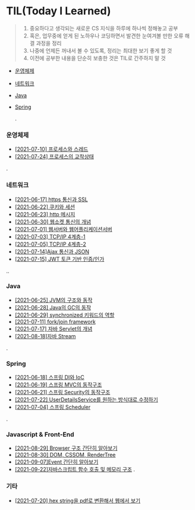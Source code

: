 # TIL(Today I Learned) 

> 1. 중요하다고 생각되는 새로운 CS 지식을 하루에 하나씩 정해놓고 공부
> 2. 혹은, 업무중에 얻게 된 노하우나 코딩하면서 발견한 눈여겨볼 만한 오류 해결 과정을 정리
> 3. 나중에 언제든 꺼내서 볼 수 있도록, 정리는 최대한 보기 좋게 할 것
> 4. 이전에 공부한 내용을 단순히 보충한 것은 TIL로 간주하지 말 것



- [운영체제](#운영체제)

- [네트워크](#네트워크)   

- [Java](#Java)

- [Spring](#Spring)

  .

### 운영체제

- [[2021-07-10] 프로세스와 스레드](https://github.com/junu0516/mytil/blob/main/Operating_System/프로세스와_스레드.md)
- [[2021-07-24] 프로세스의 교착상태](https://github.com/junu0516/mytil/blob/main/Operating_System/교착상태.md)

.

### 네트워크

- [[2021-06-17] https 통신과 SSL](https://github.com/junu0516/mytil/blob/main/Network/Https%20%ED%86%B5%EC%8B%A0.md)
- [[2021-06-22] 쿠키와 세션](https://github.com/junu0516/mytil/blob/main/Network/쿠키와_세션.md)
- [[2021-06-23] http 메시지](https://github.com/junu0516/mytil/blob/main/Network/Http메시지.md)
- [[2021-06-30] 웹소켓 통신의 개념](https://github.com/junu0516/mytil/blob/main/Network/웹소켓_통신.md)
- [[2021-07-01] 웹서버와 웹어플리케이션서버](https://github.com/junu0516/mytil/blob/main/Network/WS와WAS.md)
- [[2021-07-03] TCP/IP 4계층-1](https://github.com/junu0516/mytil/blob/main/Network/TCP_IP_4계층.md)
- [[2021-07-05] TCP/IP 4계층-2](https://github.com/junu0516/mytil/blob/main/Network/TCP_IP_4계층2.md)
- [[2021-07-14]Ajax 통신과 JSON](https://github.com/junu0516/mytil/blob/main/Network/Ajax_JSON.md)
- [[2021-07-15] JWT 토큰 기반 인증/인가](https://github.com/junu0516/mytil/blob/main/Network/JWT.md)

..

### Java

- [[2021-06-25] JVM의 구조와 동작](https://github.com/junu0516/mytil/blob/main/Java/JVM의_구조와_동작.md)
- [[2021-06-28] Java의 GC의 동작](https://github.com/junu0516/mytil/blob/main/Java/Java의_GC의_동작.md)
- [[2021-06-29] synchronized 키워드의 역할](https://github.com/junu0516/mytil/blob/main/Java/synchronized.md)
- [[2021-07-11] fork/join framework](https://github.com/junu0516/mytil/blob/main/Java/fork_join_framework.md)
- [[2021-07-17] 자바 Servlet의 개념](https://github.com/junu0516/mytil/blob/main/Java/servlet.md)    
- [[2021-08-18]자바 Stream](https://github.com/junu0516/mytil/blob/main/Java/stream.md)

.

### Spring

- [[2021-06-18] 스프링 DI와 IoC](https://github.com/junu0516/mytil/blob/main/Spring/스프링에서의_DI와_IoC.md)
- [[2021-06-19] 스프링 MVC의 동작구조](https://github.com/junu0516/mytil/blob/main/Spring/Spring_MVC%EC%9D%98_%EB%8F%99%EC%9E%91%EA%B5%AC%EC%A1%B0.md)
- [[2021-06-21] 스프링 Security의 동작구조](https://github.com/junu0516/mytil/blob/main/Spring/Spring_Security_의_동작구조.md)
- [[2021-07-22] UserDetailsService를 원하는 방식대로 수정하기](https://github.com/junu0516/mytil/blob/main/Spring/CustomUserDetailsService.md)
- [[2021-07-04] 스프링 Scheduler](https://github.com/junu0516/mytil/blob/main/Spring/Spring_Scheduler.md)

.

### Javascript & Front-End

- [[2021-08-29] Browser 구조 간단히 알아보기](https://github.com/junu0516/mytil/blob/main/Javascript/browser.md)
- [[2021-08-30] DOM, CSSOM, RenderTree](https://github.com/junu0516/mytil/blob/main/Javascript/DOM.md)
- [[2021-09-07]Event 간단히 알아보기](https://github.com/junu0516/mytil/blob/main/Javascript/event.md)
- [[2021-09-22]자바스크립트 함수 호출 및 메모리 구조](https://github.com/junu0516/mytil/blob/main/Javascript/function.md)
.

### 기타

- [[2021-07-20] hex string을 pdf로 변환해서 웹에서 보기](https://github.com/junu0516/mytil/blob/main/etc/hex_to_pdf.md)

